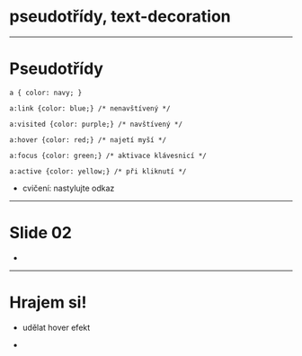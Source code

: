 <!-- .slide: data-state="c-slide-inter" -->

# pseudotřídy, text-decoration

---

# Pseudotřídy

<pre class="c-text-md fragment" contenteditable><code class="lang-css stretch" data-noescape>a { color: navy; }<span class="fragment">

a:link {color: blue;} /* nenavštívený */

a:visited {color: purple;} /* navštívený */

a:hover {color: red;} /* najetí myší */<span class="c-extra">

a:focus {color: green;} /* aktivace klávesnicí */

a:active {color: yellow;} /* při kliknutí */</span></span>
</code></pre>


>>>
* cvičení: nastylujte odkaz

---

# Slide 02

>>>
*

---

<!-- .slide: data-state="c-slide-task" -->

# Hrajem si!

* udělat hover efekt

>>>
*
